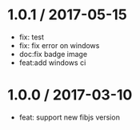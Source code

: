 
1.0.1 / 2017-05-15
==================

  * fix: test
  * fix: fix error on windows
  * doc:fix badge image
  * feat:add windows ci

1.0.0 / 2017-03-10
==================

  * feat: support new fibjs version
